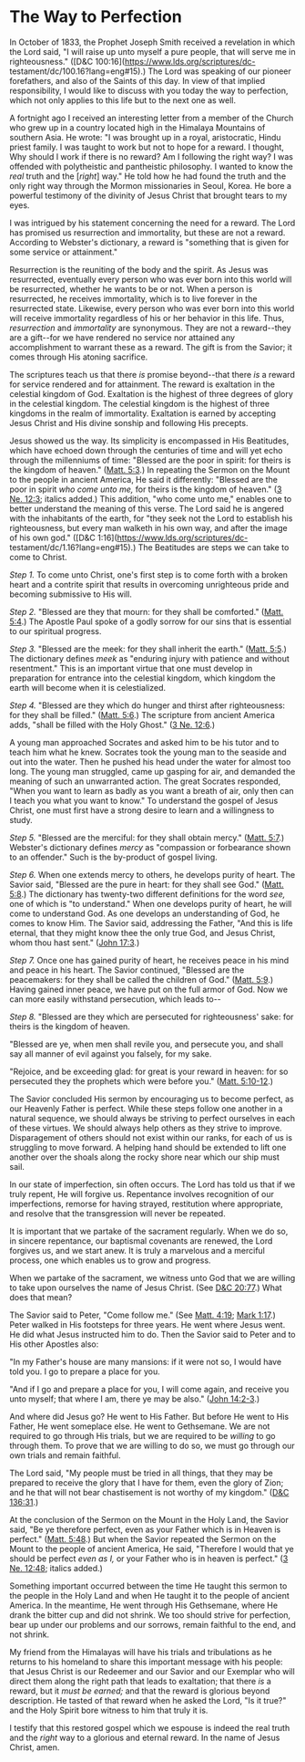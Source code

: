 # The Way to Perfection

In October of 1833, the Prophet Joseph Smith received a revelation in which
the Lord said, "I will raise up unto myself a pure people, that will serve me
in righteousness." ([D&amp;C 100:16](https://www.lds.org/scriptures/dc-
testament/dc/100.16?lang=eng#15).) The Lord was speaking of our pioneer
forefathers, and also of the Saints of this day. In view of that implied
responsibility, I would like to discuss with you today the way to perfection,
which not only applies to this life but to the next one as well.

A fortnight ago I received an interesting letter from a member of the Church
who grew up in a country located high in the Himalaya Mountains of southern
Asia. He wrote: "I was brought up in a royal, aristocratic, Hindu priest
family. I was taught to work but not to hope for a reward. I thought, Why
should I work if there is no reward? Am I following the right way? I was
offended with polytheistic and pantheistic philosophy. I wanted to know the
_real_ truth and the [_right_] way." He told how he had found the truth and
the only right way through the Mormon missionaries in Seoul, Korea. He bore a
powerful testimony of the divinity of Jesus Christ that brought tears to my
eyes.

I was intrigued by his statement concerning the need for a reward. The Lord
has promised us resurrection and immortality, but these are not a reward.
According to Webster's dictionary, a reward is "something that is given for
some service or attainment."

Resurrection is the reuniting of the body and the spirit. As Jesus was
resurrected, eventually every person who was ever born into this world will be
resurrected, whether he wants to be or not. When a person is resurrected, he
receives immortality, which is to live forever in the resurrected state.
Likewise, every person who was ever born into this world will receive
immortality regardless of his or her behavior in this life. Thus,
_resurrection_ and _immortality_ are synonymous. They are not a reward--they
are a gift--for we have rendered no service nor attained any accomplishment to
warrant these as a reward. The gift is from the Savior; it comes through His
atoning sacrifice.

The scriptures teach us that there _is_ promise beyond--that there _is_ a
reward for service rendered and for attainment. The reward is exaltation in
the celestial kingdom of God. Exaltation is the highest of three degrees of
glory in the celestial kingdom. The celestial kingdom is the highest of three
kingdoms in the realm of immortality. Exaltation is earned by accepting Jesus
Christ and His divine sonship and following His precepts.

Jesus showed us the way. Its simplicity is encompassed in His Beatitudes,
which have echoed down through the centuries of time and will yet echo through
the millenniums of time: "Blessed are the poor in spirit: for theirs is the
kingdom of heaven." ([Matt.
5:3](https://www.lds.org/scriptures/nt/matt/5.3?lang=eng#2).) In repeating the
Sermon on the Mount to the people in ancient America, He said it differently:
"Blessed are the poor in spirit _who come unto me,_ for theirs is the kingdom
of heaven." ([3 Ne.
12:3](https://www.lds.org/scriptures/bofm/3-ne/12.3?lang=eng#2); italics
added.) This addition, "who come unto me," enables one to better understand
the meaning of this verse. The Lord said he is angered with the inhabitants of
the earth, for "they seek not the Lord to establish his righteousness, but
every man walketh in his own way, and after the image of his own god."
([D&amp;C 1:16](https://www.lds.org/scriptures/dc-
testament/dc/1.16?lang=eng#15).) The Beatitudes are steps we can take to come
to Christ.

_Step 1._ To come unto Christ, one's first step is to come forth with a broken
heart and a contrite spirit that results in overcoming unrighteous pride and
becoming submissive to His will.

_Step 2._ "Blessed are they that mourn: for they shall be comforted." ([Matt.
5:4](https://www.lds.org/scriptures/nt/matt/5.4?lang=eng#3).) The Apostle Paul
spoke of a godly sorrow for our sins that is essential to our spiritual
progress.

_Step 3._ "Blessed are the meek: for they shall inherit the earth." ([Matt.
5:5](https://www.lds.org/scriptures/nt/matt/5.5?lang=eng#4).) The dictionary
defines _meek_ as "enduring injury with patience and without resentment." This
is an important virtue that one must develop in preparation for entrance into
the celestial kingdom, which kingdom the earth will become when it is
celestialized.

_Step 4._ "Blessed are they which do hunger and thirst after righteousness:
for they shall be filled." ([Matt.
5:6](https://www.lds.org/scriptures/nt/matt/5.6?lang=eng#5).) The scripture
from ancient America adds, "shall be filled with the Holy Ghost." ([3 Ne.
12:6](https://www.lds.org/scriptures/bofm/3-ne/12.6?lang=eng#5).)

A young man approached Socrates and asked him to be his tutor and to teach him
what he knew. Socrates took the young man to the seaside and out into the
water. Then he pushed his head under the water for almost too long. The young
man struggled, came up gasping for air, and demanded the meaning of such an
unwarranted action. The great Socrates responded, "When you want to learn as
badly as you want a breath of air, only then can I teach you what you want to
know." To understand the gospel of Jesus Christ, one must first have a strong
desire to learn and a willingness to study.

_Step 5._ "Blessed are the merciful: for they shall obtain mercy." ([Matt.
5:7](https://www.lds.org/scriptures/nt/matt/5.7?lang=eng#6).) Webster's
dictionary defines _mercy_ as "compassion or forbearance shown to an
offender." Such is the by-product of gospel living.

_Step 6._ When one extends mercy to others, he develops purity of heart. The
Savior said, "Blessed are the pure in heart: for they shall see God." ([Matt.
5:8](https://www.lds.org/scriptures/nt/matt/5.8?lang=eng#7).) The dictionary
has twenty-two different definitions for the word _see,_ one of which is "to
understand." When one develops purity of heart, he will come to understand
God. As one develops an understanding of God, he comes to know Him. The Savior
said, addressing the Father, "And this is life eternal, that they might know
thee the only true God, and Jesus Christ, whom thou hast sent." ([John
17:3](https://www.lds.org/scriptures/nt/john/17.3?lang=eng#2).)

_Step 7._ Once one has gained purity of heart, he receives peace in his mind
and peace in his heart. The Savior continued, "Blessed are the peacemakers:
for they shall be called the children of God." ([Matt.
5:9](https://www.lds.org/scriptures/nt/matt/5.9?lang=eng#8).) Having gained
inner peace, we have put on the full armor of God. Now we can more easily
withstand persecution, which leads to--

_Step 8._ "Blessed are they which are persecuted for righteousness' sake: for
theirs is the kingdom of heaven.

"Blessed are ye, when men shall revile you, and persecute you, and shall say
all manner of evil against you falsely, for my sake.

"Rejoice, and be exceeding glad: for great is your reward in heaven: for so
persecuted they the prophets which were before you." ([Matt.
5:10-12](https://www.lds.org/scriptures/nt/matt/5.10-12?lang=eng#9).)

The Savior concluded His sermon by encouraging us to become perfect, as our
Heavenly Father is perfect. While these steps follow one another in a natural
sequence, we should always be striving to perfect ourselves in each of these
virtues. We should always help others as they strive to improve. Disparagement
of others should not exist within our ranks, for each of us is struggling to
move forward. A helping hand should be extended to lift one another over the
shoals along the rocky shore near which our ship must sail.

In our state of imperfection, sin often occurs. The Lord has told us that if
we truly repent, He will forgive us. Repentance involves recognition of our
imperfections, remorse for having strayed, restitution where appropriate, and
resolve that the transgression will never be repeated.

It is important that we partake of the sacrament regularly. When we do so, in
sincere repentance, our baptismal covenants are renewed, the Lord forgives us,
and we start anew. It is truly a marvelous and a merciful process, one which
enables us to grow and progress.

When we partake of the sacrament, we witness unto God that we are willing to
take upon ourselves the name of Jesus Christ. (See [D&amp;C
20:77](https://www.lds.org/scriptures/dc-testament/dc/20.77?lang=eng#76).)
What does that mean?

The Savior said to Peter, "Come follow me." (See [Matt.
4:19](https://www.lds.org/scriptures/nt/matt/4.19?lang=eng#18); [Mark
1:17](https://www.lds.org/scriptures/nt/mark/1.17?lang=eng#16).) Peter walked
in His footsteps for three years. He went where Jesus went. He did what Jesus
instructed him to do. Then the Savior said to Peter and to His other Apostles
also:

"In my Father's house are many mansions: if it were not so, I would have told
you. I go to prepare a place for you.

"And if I go and prepare a place for you, I will come again, and receive you
unto myself; that where I am, there ye may be also." ([John
14:2-3](https://www.lds.org/scriptures/nt/john/14.2-3?lang=eng#1).)

And where did Jesus go? He went to His Father. But before He went to His
Father, He went someplace else. He went to Gethsemane. We are not required to
go through His trials, but we are required to be _willing_ to go through them.
To prove that we are willing to do so, we must go through our own trials and
remain faithful.

The Lord said, "My people must be tried in all things, that they may be
prepared to receive the glory that I have for them, even the glory of Zion;
and he that will not bear chastisement is not worthy of my kingdom." ([D&amp;C
136:31](https://www.lds.org/scriptures/dc-testament/dc/136.31?lang=eng#30).)

At the conclusion of the Sermon on the Mount in the Holy Land, the Savior
said, "Be ye therefore perfect, even as your Father which is in Heaven is
perfect." ([Matt.
5:48](https://www.lds.org/scriptures/nt/matt/5.48?lang=eng#47).) But when the
Savior repeated the Sermon on the Mount to the people of ancient America, He
said, "Therefore I would that ye should be perfect _even as I,_ or your Father
who is in heaven is perfect." ([3 Ne.
12:48](https://www.lds.org/scriptures/bofm/3-ne/12.48?lang=eng#47); italics
added.)

Something important occurred between the time He taught this sermon to the
people in the Holy Land and when He taught it to the people of ancient
America. In the meantime, He went through His Gethsemane, where He drank the
bitter cup and did not shrink. We too should strive for perfection, bear up
under our problems and our sorrows, remain faithful to the end, and not
shrink.

My friend from the Himalayas will have his trials and tribulations as he
returns to his homeland to share this important message with his people: that
Jesus Christ is our Redeemer and our Savior and our Exemplar who will direct
them along the right path that leads to exaltation; that there _is_ a reward,
but it _must be earned;_ and that the reward is glorious beyond description.
He tasted of that reward when he asked the Lord, "Is it true?" and the Holy
Spirit bore witness to him that truly it is.

I testify that this restored gospel which we espouse is indeed the real truth
and the _right_ way to a glorious and eternal reward. In the name of Jesus
Christ, amen.

